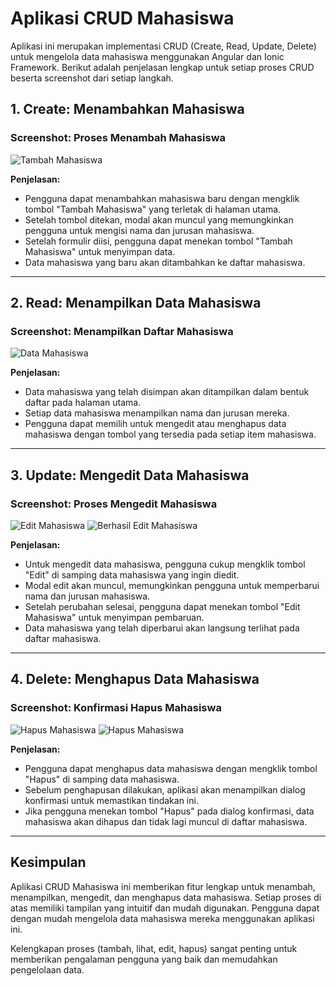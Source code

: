 # Aplikasi CRUD Mahasiswa

Aplikasi ini merupakan implementasi CRUD (Create, Read, Update, Delete) untuk mengelola data mahasiswa menggunakan Angular dan Ionic Framework. Berikut adalah penjelasan lengkap untuk setiap proses CRUD beserta screenshot dari setiap langkah.

## 1. Create: Menambahkan Mahasiswa

### Screenshot: Proses Menambah Mahasiswa

![Tambah Mahasiswa](./assets/tambah-mahasiswa.png)

**Penjelasan:**

- Pengguna dapat menambahkan mahasiswa baru dengan mengklik tombol "Tambah Mahasiswa" yang terletak di halaman utama.
- Setelah tombol ditekan, modal akan muncul yang memungkinkan pengguna untuk mengisi nama dan jurusan mahasiswa.
- Setelah formulir diisi, pengguna dapat menekan tombol "Tambah Mahasiswa" untuk menyimpan data.
- Data mahasiswa yang baru akan ditambahkan ke daftar mahasiswa.

---

## 2. Read: Menampilkan Data Mahasiswa

### Screenshot: Menampilkan Daftar Mahasiswa

![Data Mahasiswa](./assets/berhasiltambah-mahasiswa.png)

**Penjelasan:**

- Data mahasiswa yang telah disimpan akan ditampilkan dalam bentuk daftar pada halaman utama.
- Setiap data mahasiswa menampilkan nama dan jurusan mereka.
- Pengguna dapat memilih untuk mengedit atau menghapus data mahasiswa dengan tombol yang tersedia pada setiap item mahasiswa.

---

## 3. Update: Mengedit Data Mahasiswa

### Screenshot: Proses Mengedit Mahasiswa

![Edit Mahasiswa](./assets/edit-mahasiswa.png)
![Berhasil Edit Mahasiswa](./assets/berhasiledit-mahasiswa.png)

**Penjelasan:**

- Untuk mengedit data mahasiswa, pengguna cukup mengklik tombol "Edit" di samping data mahasiswa yang ingin diedit.
- Modal edit akan muncul, memungkinkan pengguna untuk memperbarui nama dan jurusan mahasiswa.
- Setelah perubahan selesai, pengguna dapat menekan tombol "Edit Mahasiswa" untuk menyimpan pembaruan.
- Data mahasiswa yang telah diperbarui akan langsung terlihat pada daftar mahasiswa.

---

## 4. Delete: Menghapus Data Mahasiswa

### Screenshot: Konfirmasi Hapus Mahasiswa

![Hapus Mahasiswa](./assets/konfirmasihapus-mahasiswa.png)
![Hapus Mahasiswa](./assets/hapus-mahasiswa.png)

**Penjelasan:**

- Pengguna dapat menghapus data mahasiswa dengan mengklik tombol "Hapus" di samping data mahasiswa.
- Sebelum penghapusan dilakukan, aplikasi akan menampilkan dialog konfirmasi untuk memastikan tindakan ini.
- Jika pengguna menekan tombol "Hapus" pada dialog konfirmasi, data mahasiswa akan dihapus dan tidak lagi muncul di daftar mahasiswa.

---

## Kesimpulan

Aplikasi CRUD Mahasiswa ini memberikan fitur lengkap untuk menambah, menampilkan, mengedit, dan menghapus data mahasiswa. Setiap proses di atas memiliki tampilan yang intuitif dan mudah digunakan. Pengguna dapat dengan mudah mengelola data mahasiswa mereka menggunakan aplikasi ini.

Kelengkapan proses (tambah, lihat, edit, hapus) sangat penting untuk memberikan pengalaman pengguna yang baik dan memudahkan pengelolaan data.
